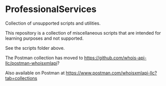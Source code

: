 # ProfessionalServices
Collection of unsupported scripts and utilities.

This repository is a collection of miscellaneous scripts that are intended for learning purposes and not supported. 

See the scripts folder above.

The Postman collection has moved to https://github.com/whois-api-llc/postman-whoisxmlapi?

Also available on Postman at https://www.postman.com/whoisxmlapi-llc?tab=collections

 
